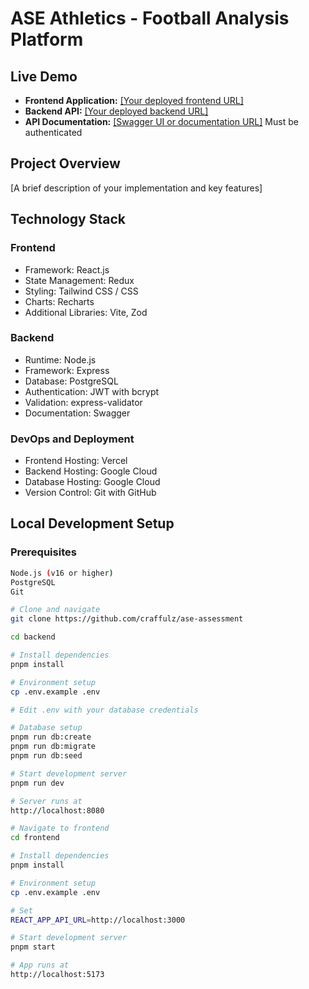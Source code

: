 # ASE Athletics - Football Analysis Platform
## Live Demo
- **Frontend Application:** [\[Your deployed frontend URL\]](https://ase-assessment.vercel.app/)
- **Backend API:** [\[Your deployed backend URL\]](https://mi-app-7069258062.europe-southwest1.run.app/)
- **API Documentation:** [\[Swagger UI or documentation URL\]](https://mi-app-7069258062.europe-southwest1.run.app/api-docs/) Must be authenticated

## Project Overview
[A brief description of your implementation and key features]

## Technology Stack
### Frontend
- Framework: React.js
- State Management: Redux 
- Styling: Tailwind CSS / CSS
- Charts: Recharts
- Additional Libraries: Vite, Zod
### Backend
- Runtime: Node.js
- Framework: Express 
- Database: PostgreSQL 
- Authentication: JWT with bcrypt
- Validation: express-validator 
- Documentation: Swagger
### DevOps and Deployment
- Frontend Hosting: Vercel
- Backend Hosting: Google Cloud
- Database Hosting: Google Cloud
- Version Control: Git with GitHub
## Local Development Setup
### Prerequisites
```bash
Node.js (v16 or higher)
PostgreSQL
Git

# Clone and navigate
git clone https://github.com/craffulz/ase-assessment

cd backend

# Install dependencies
pnpm install

# Environment setup
cp .env.example .env

# Edit .env with your database credentials

# Database setup
pnpm run db:create
pnpm run db:migrate
pnpm run db:seed

# Start development server
pnpm run dev

# Server runs at
http://localhost:8080

# Navigate to frontend
cd frontend

# Install dependencies
pnpm install

# Environment setup
cp .env.example .env

# Set
REACT_APP_API_URL=http://localhost:3000

# Start development server
pnpm start

# App runs at
http://localhost:5173